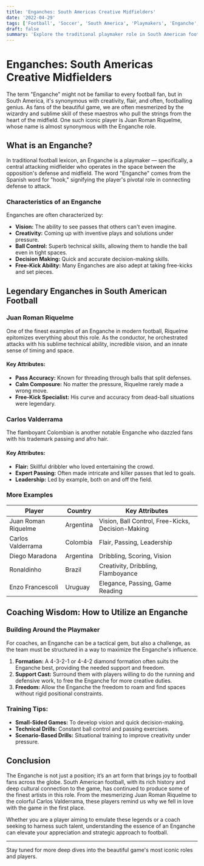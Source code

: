 ```yaml
---
title: 'Enganches: South Americas Creative Midfielders'
date: '2022-04-29'
tags: ['Football', 'Soccer', 'South America', 'Playmakers', 'Enganche', 'Midfielders', 'Tactics', 'Juan Roman Riquelme', 'Coaching Wisdom']
draft: false
summary: 'Explore the traditional playmaker role in South American football, focusing on players like Juan Roman Riquelme.'
---
```


# Enganches: South Americas Creative Midfielders

The term "Enganche" might not be familiar to every football fan, but in South America, it's synonymous with creativity, flair, and often, footballing genius. As fans of the beautiful game, we are often mesmerized by the wizardry and sublime skill of these maestros who pull the strings from the heart of the midfield. One such iconic player is Juan Roman Riquelme, whose name is almost synonymous with the Enganche role.

## What is an Enganche?

In traditional football lexicon, an Enganche is a playmaker — specifically, a central attacking midfielder who operates in the space between the opposition's defense and midfield. The word "Enganche" comes from the Spanish word for "hook," signifying the player's pivotal role in connecting defense to attack.

### Characteristics of an Enganche

Enganches are often characterized by:

- **Vision:** The ability to see passes that others can't even imagine.
- **Creativity:** Coming up with inventive plays and solutions under pressure.
- **Ball Control:** Superb technical skills, allowing them to handle the ball even in tight spaces.
- **Decision Making:** Quick and accurate decision-making skills.
- **Free-Kick Ability:** Many Enganches are also adept at taking free-kicks and set pieces.

## Legendary Enganches in South American Football

### Juan Roman Riquelme

One of the finest examples of an Enganche in modern football, Riquelme epitomizes everything about this role. As the conductor, he orchestrated attacks with his sublime technical ability, incredible vision, and an innate sense of timing and space.

#### Key Attributes:
- **Pass Accuracy:** Known for threading through balls that split defenses.
- **Calm Composure:** No matter the pressure, Riquelme rarely made a wrong move.
- **Free-Kick Specialist:** His curve and accuracy from dead-ball situations were legendary.
  
### Carlos Valderrama

The flamboyant Colombian is another notable Enganche who dazzled fans with his trademark passing and afro hair.

#### Key Attributes:
- **Flair:** Skillful dribbler who loved entertaining the crowd.
- **Expert Passing:** Often made intricate and killer passes that led to goals.
- **Leadership:** Led by example, both on and off the field.

### More Examples

| Player               | Country       | Key Attributes                                    |
|----------------------|---------------|--------------------------------------------------|
| Juan Roman Riquelme  | Argentina     | Vision, Ball Control, Free-Kicks, Decision-Making|
| Carlos Valderrama    | Colombia      | Flair, Passing, Leadership                       |
| Diego Maradona       | Argentina     | Dribbling, Scoring, Vision                       |
| Ronaldinho           | Brazil        | Creativity, Dribbling, Flamboyance               |
| Enzo Francescoli     | Uruguay       | Elegance, Passing, Game Reading                  |

## Coaching Wisdom: How to Utilize an Enganche

### Building Around the Playmaker

For coaches, an Enganche can be a tactical gem, but also a challenge, as the team must be structured in a way to maximize the Enganche's influence.

1. **Formation:** A 4-3-2-1 or 4-4-2 diamond formation often suits the Enganche best, providing the needed support and freedom.
2. **Support Cast:** Surround them with players willing to do the running and defensive work, to free the Enganche for more creative duties.
3. **Freedom:** Allow the Enganche the freedom to roam and find spaces without rigid positional constraints.

### Training Tips:

- **Small-Sided Games:** To develop vision and quick decision-making.
- **Technical Drills:** Constant ball control and passing exercises.
- **Scenario-Based Drills:** Situational training to improve creativity under pressure.

## Conclusion

The Enganche is not just a position; it’s an art form that brings joy to football fans across the globe. South American football, with its rich history and deep cultural connection to the game, has continued to produce some of the finest artists in this role. From the mesmerizing Juan Roman Riquelme to the colorful Carlos Valderrama, these players remind us why we fell in love with the game in the first place.

Whether you are a player aiming to emulate these legends or a coach seeking to harness such talent, understanding the essence of an Enganche can elevate your appreciation and strategic approach to football.

---

Stay tuned for more deep dives into the beautiful game's most iconic roles and players.

```
